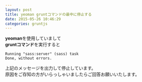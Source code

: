 ```yaml
---
layout: post
title: yeoman gruntコマンドの最中に停止する
date: 2015-05-26 10:46:29
categories: gruntjs
---
```

<p><strong>yeoman</strong>を使用していまして<br>
<strong>gruntコマンド</strong>を実行すると</p>

<pre><code>Running "sass:server" (sass) task
Done, without errors.
</code></pre>

<p>上記のメッセージを出力して停止しています。<br>
原因をご存知の方がいらっしゃいましたらご回答お願いいたします。</p>
